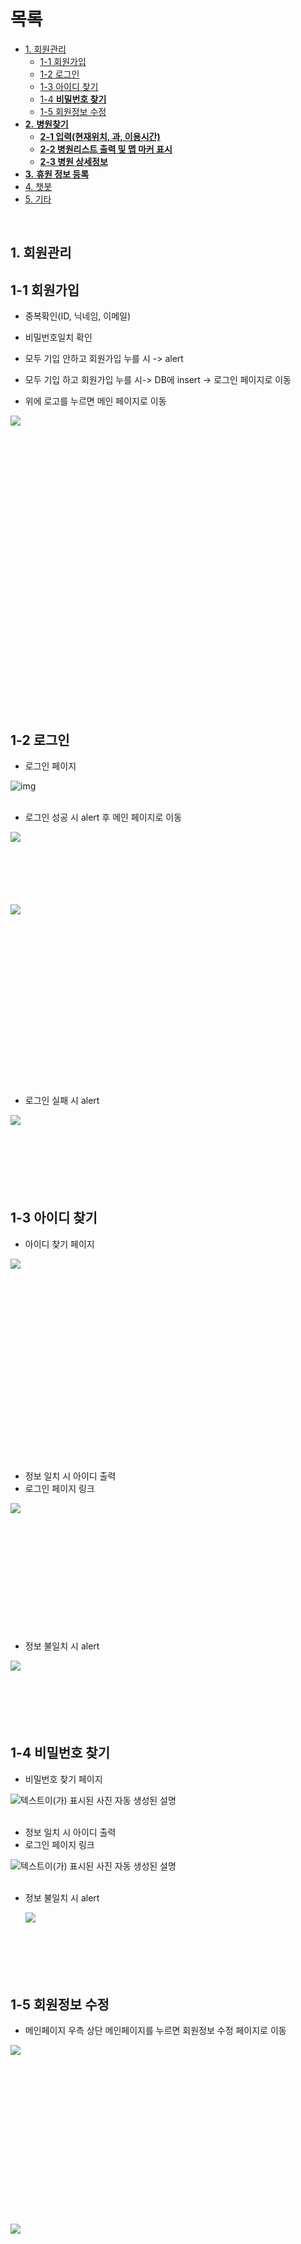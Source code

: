 # 목록 

- [1. 회원관리](#1.-회원관리)
  * [1-1  회원가입](#1-1------)
  * [1-2 로그인](#1-2----)
  * [1-3 아이디 찾기](#1-3-------)
  * [1-4 **비밀번호 찾기**](#1-4------------)
  * [1-5 회원정보 수정](#1-5--------)
- [**2.**  **병원찾기**](#--2------------)
  * [**2-1 입력(현재위치, 과, 이용시간)**](#--2-1--------------------)
  * [**2-2 병원리스트 출력 및 맵 마커 표시**](#--2-2---------------------)
  * [**2-3 병원 상세정보**](#--2-3----------)
- [**3.**  **휴원 정보 등록**](#--3----------------)
- [4. 챗봇](#4---)
- [5. 기타](#5---)

<br>

## 1. 회원관리

## 1-1  회원가입

* 중복확인(ID, 닉네임, 이메일) 

* 비밀번호일치 확인 

* 모두 기입 안하고 회원가입 누를 시 -> alert

* 모두 기입 하고 회원가입 누를 시-> DB에 insert -> 로그인 페이지로 이동

* 위에 로고를 누르면 메인 페이지로 이동 

 <img src="md-images/clip_image002-16414495948361.png" align="left"> <br><br><br><br><br><br><br><br><br><br><br><br><br><br><br><br><br><br><br><br><br><br><br><br><br><br>

<br>

## 1-2 로그인

* 로그인 페이지

![img](md-images/clip_image004.png)   <br><br>    



* 로그인 성공 시 alert 후 메인 페이지로 이동

<img src="md-images/clip_image006.png" align="left">  <br><br><br><br><br><br>

<img src="md-images/clip_image025.png" align="left">   <br><br><br><br><br><br><br><br><br><br><br><br><br><br><br><br><br>



* 로그인 실패 시 alert

<img src="md-images/clip_image008.png" align="left"> <br><br><br><br><br><br><br>

 

## 1-3 아이디 찾기

* 아이디 찾기 페이지

<img src="md-images/clip_image009.png" align="left"> <br><br><br><br><br><br><br><br><br><br><br><br><br><br><br><br><br><br><br>



* 정보 일치 시 아이디 출력
* 로그인 페이지 링크

<img src="md-images/clip_image013.png" align="left"> <br><br><br><br><br><br><br><br><br><br><br><br>

 

* 정보 불일치 시 alert

<img src="md-images/clip_image011.png" align="left"> <br><br><br><br><br><br>



## 1-4 **비밀번호 찾기**

* 비밀번호 찾기 페이지

![텍스트이(가) 표시된 사진  자동 생성된 설명](md-images/clip_image015.png)<br><br> 



* 정보 일치 시 아이디 출력
* 로그인 페이지 링크

![텍스트이(가) 표시된 사진  자동 생성된 설명](md-images/clip_image019.png)<br><br>

 

* 정보 불일치 시 alert

  <img src="md-images/clip_image017.png" align="left"> <br><br><br><br><br><br>



## 1-5 회원정보 수정

* 메인페이지 우측 상단 메인페이지를 누르면 회원정보 수정 페이지로 이동

<img src="md-images/clip_image025.png" align="left"> <br><br><br><br><br><br><br><br><br><br><br><br><br><br><br><br>

<img src="md-images/clip_image021.png" align="left"> <br><br><br><br><br><br><br><br><br><br><br><br><br><br><br><br><br><br><br><br><br><br><br><br><br><br><br><br><br><br><br>



* 수정 성공 시 alert 후 메인 페이지로 이동

![img](md-images/clip_image023.png) <br><br> 

<img src="md-images/clip_image025.png" align="left"> <br><br><br><br><br><br><br><br><br><br><br><br><br><br><br><br><br>

 

# **2.**  **병원찾기**

* 메인페이지에 위치

<img src="md-images/clip_image025.png" align="left"> <br><br><br><br><br><br><br><br><br><br><br><br><br><br><br><br><br>

 

## **2-1 입력(현재위치, 과, 이용시간)**

* 다 입력을 해야 작동함

<img src="md-images/clip_image026.png" align="left"> <br><br><br><br><br><br><br><br><br><br><br><br><br>



* 하나라도 입력을 안할 시 alert

<img src="md-images/image-20220106135231704.png" align="left"> <br><br><br><br><br><br><br><br><br><br><br><br>



* 현위치 입력

<img src="md-images/clip_image027.png" align="left"> <br><br><br><br>



* 과 선택(자주 사용하는 의원을 설정하고 나머지 과들은 기타, 과에 상관없이 찾고 싶으면 상관없음)

<img src="md-images/clip_image028.png" align="left"> <br><br><br><br><br><br><br><br><br>



* 이용 시간

<img src="md-images/clip_image029.png" align="left"> <br><br><br><br><br><br><br><br><br><br><br><br><br>

 

## **2-2 병원리스트 출력 및 맵 마커 표시**

* 입력 조건에 맞는 병원이 없을 시 alert

<img src="md-images/clip_image035.png" align="left"> <br><br><br><br><br><br><br>

 



* 입력 조건에 맞는 병원을 최대 10개 까지 출력(거리순) 
* 맵에 병원, 현재위치 마커 표시
* 병원 상세정보 페이지 링크
* 병원 근처 약국 표시 버튼

<img src="md-images/clip_image037.png" align="left"> <br><br><br><br><br><br><br><br><br><br><br><br><br><br><br><br><br><br><br><br><br>



* 병원 근처 약국 표시 버튼 눌렀을 시 해당병원 기준으로 약국 3개가 출력(거리순)
* 맵에 약국을 마커 표시
* 약국 상세정보 링크

 <img src="md-images/clip_image039.png" align="left"> <br><br><br><br><br><br><br><br><br><br><br><br><br><br><br><br><br><br>

























## **2-3 병원 상세정보**

* 병원리스트에서 상세 정보 클릭하면 해당 병원 상세정보 페이지로 이동
* 병원 정보, 진료 정보, 병원 리뷰로 구성
* 리뷰작성 버튼(리뷰작성 페이지로 이동)
* 뒤로가기 버튼(메인페이지로 이동)



* 병원 정보(위치, 과)

<img src="md-images/clip_image041.png" align="left"> <br><br><br><br><br><br><br><br><br><br><br><br><br><br><br>



* 진료 정보(진료 시간)

<img src="md-images/clip_image043.png" align="left"> <br><br><br><br><br><br><br><br><br><br><br><br><br><br><br><br><br><br><br><br><br><br>



* 해당 병원 리뷰 목록 출력

<img src="md-images/clip_image045.png" align="left"> <br><br><br><br><br><br><br><br><br><br><br><br><br><br><br><br><br>



* 리뷰작성 페이지
* 제목, 내용 작성
* 자동으로 병원 이름, 주소, 작성자 작성됨 수정 불가
* 등록 버튼
* 취소 버튼(병원 상세정보 페이지로 이동)

<img src="md-images/clip_image047.png" align="left"> <br><br><br><br><br><br><br><br><br><br><br><br><br><br><br><br><br><br><br><br>



* 병원 리뷰 등록 시 alert

<img src="md-images/clip_image049.png" align="left"> <br><br><br><br><br><br><br>

* alert 후 병원 리뷰 페이지로 이동

 <img src="md-images/clip_image051.png" align="left"> <br><br><br><br><br><br><br><br><br><br><br><br><br><br><br><br><br><br><br>

<br>





















 

* 약국 상세페이지도 병원 상세 정보 페이지와 동일

<img src="md-images/clip_image053.png" align="left"> <br><br><br><br><br><br><br><br><br><br><br><br><br><br>

<img src="md-images/clip_image055.png" align="left"> <br><br><br><br><br><br><br><br><br><br><br><br><br><br><br><br><br><br><br><br><br>

<img src="md-images/clip_image057.png" align="left"> <br><br><br><br><br><br><br><br><br><br><br><br><br><br><br>

<img src="md-images/clip_image059.png" align="left"> <br><br><br><br><br><br><br><br><br><br><br><br><br><br><br><br><br><br><br><br><br>

<img src="md-images/clip_image061.png" align="left"> <br><br><br><br><br><br><br><br><br><br><br><br><br><br><br><br><br><br><br>

 

# **3.**  **휴원 정보 등록**

* 메인페이지 휴원정보 등록 버튼에 링크

<img src="md-images/clip_image062.png" align="left"> <br><br><br><br><br>



* 로그인 안되있을 시 alert 후 로근인 페이지로 이동

<img src="md-images/clip_image064.png" align="left"> <br><br><br><br><br>

<img src="md-images/clip_image004.png" align="left"> <br><br><br><br><br><br><br><br><br><br><br><br><br><br><br><br><br>



* 로그인 됐을 시 내가 쓴 휴원 정보 페이지로 이동
* 내가 작성한 휴원정보 목록 출력
* 수정
* 삭제
* 휴원정보 등록 페이지 링크 버튼

<img src="md-images/clip_image066.png" align="left"> <br><br><br><br><br><br><br><br><br><br><br><br><br>

 

* 휴원 정보 등록 페이지
* 병원이름, 도로명 주소 직접 입력
* 작성자 자동 입력됨, 수정 불가

<img src="md-images/clip_image068.png" align="left"> <br><br><br><br><br><br><br><br><br><br><br><br><br><br><br><br><br>

<img src="md-images/clip_image071.png" align="left"> <br><br><br><br><br><br><br><br><br><br><br><br><br><br>



* 등록에 성공시 alert 후 내가쓴 휴원정보 페이지로 이동

<img src="md-images/clip_image070.png" align="left"> <br><br><br><br><br>

<img src="md-images/clip_image066.png" align="left"> <br><br><br><br><br><br><br><br><br><br><br><br><br>



 

* 휴원이 반영전
* 휴원정복 등록 전 ‘1. 한사랑김수련산부인과의원’ 이 출력이 됨

<img src="md-images/clip_image073.png" align="left"> <br><br><br><br><br><br><br><br><br><br><br><br><br><br><br><br><br>



* '한사랑김수련산부인과의원’ 휴원정보 등록

<img src="md-images/clip_image075.png" align="left"> <br><br><br><br><br><br><br><br><br><br><br><br><br><br><br><br><br><br>



* 휴원정보 등록 후 ‘1. 한사랑김수련산부인과의원’ 이 출력이 안됨

<img src="md-images/clip_image077.png" align="left"> <br><br><br><br><br><br><br><br><br><br><br><br><br><br><br><br>

 

# 4. 챗봇

* 메인페이지 왼쪽아래 FAQ 챗봇 버튼 누를 시 챗봇 페이지로 이동
* TTS(Text to Speech), STT(Speech To Text) 지원

 ![img](md-images/clip_image078.png) <br><br>



* 챗봇 페이지로 이동하면 챗봇이 문자, 음성으로 인사말을 출력
* 기능에 대한 질문 응답

<img src="md-images/clip_image079.png" align="left"> <br><br><br><br><br><br><br><br><br><br><br><br><br><br><br><br><br><br><br><br><br><br><br><br><br><br><br>





* 등록된 질문 시
* 문자, 음성으로 응답 출력

<img src="md-images/clip_image081.png" align="left"> <br><br><br><br><br><br><br><br><br><br><br><br><br><br><br><br><br><br><br><br><br><br><br><br><br><br><br><br><br><br><br>



* 없는 질문 시
* 문자, 음성으로 응답 출력

<img src="md-images/clip_image083.png" align="left"> <br><br><br><br><br><br><br><br><br><br><br><br><br><br><br><br><br><br><br><br><br><br><br><br><br><br><br><br><br><br><br>





# 5. 기타

* 로고를 누르면 메인 페이지로 이동

<img src="md-images/clip_image084.png" align="left">

 
